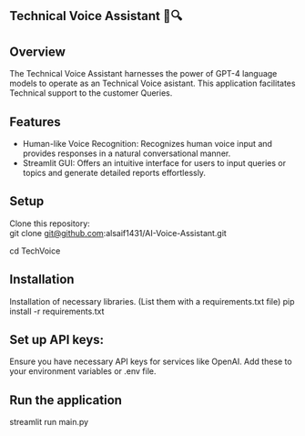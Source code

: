 ## Technical Voice Assistant 🧪🔍                     
 
## Overview 
The Technical Voice Assistant harnesses the power of GPT-4 language models to operate as an Technical Voice asistant. This application facilitates Technical support to the customer Queries.  

## Features  
- Human-like Voice Recognition: Recognizes human voice input and provides responses in a natural conversational manner.
- Streamlit GUI: Offers an intuitive interface for users to input queries or topics and generate detailed reports effortlessly.   

## Setup
Clone this repository:  
git clone git@github.com:alsaif1431/AI-Voice-Assistant.git 

cd TechVoice


## Installation  
Installation of necessary libraries. (List them with a requirements.txt file)
pip install -r requirements.txt


## Set up API keys:
Ensure you have necessary API keys for services like OpenAI. Add these to your environment variables or .env file.


## Run the application
streamlit run main.py 
